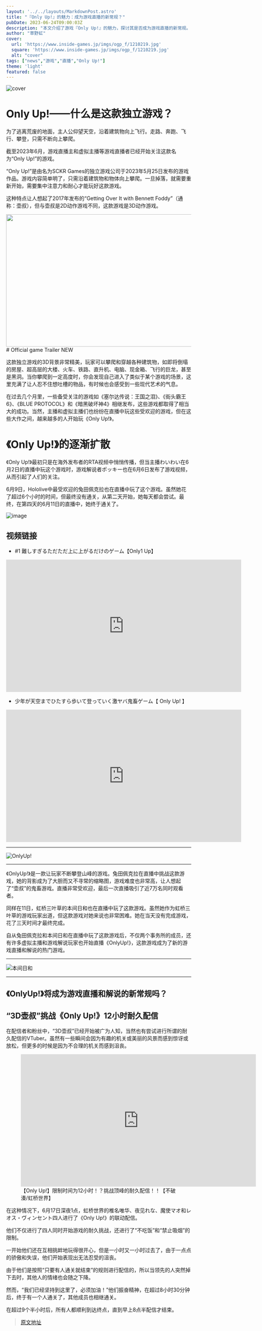 ```yaml
---
layout: '../../layouts/MarkdownPost.astro'
title: "『Only Up!』的魅力：成为游戏直播的新常规？"
pubDate: 2023-06-24T09:00:03Z
description: "本文介绍了游戏『Only Up!』的魅力，探讨其是否成为游戏直播的新常规。"
author: "草野虹"
cover:
  url: 'https://www.inside-games.jp/imgs/ogp_f/1210219.jpg'
  square: 'https://www.inside-games.jp/imgs/ogp_f/1210219.jpg'
  alt: "cover"
tags: ["news","游戏","直播","Only Up!"]
theme: 'light'
featured: false
---
```

![cover](https://www.inside-games.jp/imgs/ogp_f/1210219.jpg)

</figcaption></figure>

# Only Up!——什么是这款独立游戏？

为了逃离荒废的地面，主人公仰望天空，沿着建筑物向上飞行。走路、奔跑、飞行、攀登，只需不断向上攀爬。

截至2023年6月，游戏直播主和虚拟主播等游戏直播者已经开始关注这款名为“Only Up!”的游戏。

“Only Up!”是由名为SCKR Games的独立游戏公司于2023年5月25日发布的游戏作品。游戏内容简单明了，只需沿着建筑物和物体向上攀爬。一旦掉落，就需要重新开始，需要集中注意力和耐心才能玩好这款游戏。

这种特点让人想起了2017年发布的“Getting Over It with Bennett Foddy”（通称：壶叔），但与壶叔是2D动作游戏不同，这款游戏是3D动作游戏。

<img src="https://www.inside-games.jp/imgs/zoom/1210219.jpg" class="inline-article-image" width="640" height="360">
# Official game Trailer NEW

这款独立游戏的3D背景非常精美，玩家可以攀爬和穿越各种建筑物，如即将倒塌的房屋、超高层的大楼、火车、铁路、直升机、电脑、现金箱、飞行的巨龙，甚至是黑洞。当你攀爬到一定高度时，你会发现自己进入了类似于某个游戏的场景，这里充满了让人忍不住想吐槽的物品，有时候也会感受到一些现代艺术的气息。

在过去几个月里，一些备受关注的游戏如《塞尔达传说：王国之泪》、《街头霸王6》、《BLUE PROTOCOL》和《暗黑破坏神4》相继发布，这些游戏都取得了相当大的成功。当然，主播和虚拟主播们也纷纷在直播中玩这些受欢迎的游戏，但在这些大作之间，越来越多的人开始玩《Only Up!》。

# 《Only Up!》的逐渐扩散

《Only Up!》最初只是在海外发布者的RTA视频中悄悄传播，但当主播わいわい在6月2日的直播中玩这个游戏时，游戏解说者ポッキー也在6月6日发布了游戏视频，从而引起了人们的关注。

6月9日，Hololive中最受欢迎的兔田佩克拉也在直播中玩了这个游戏。虽然她花了超过6个小时的时间，但最终没有通关，从第二天开始，她每天都会尝试。最终，在第四天的6月11日的直播中，她终于通关了。

![image](https://www.inside-games.jp/imgs/zoom/1210220.jpg)

## 视频链接

- #1 難しすぎるただただ上に上がるだけのゲーム【Only1 Up】
<iframe src="https://www.youtube.com/embed/7mh9T_6VRRY?rel=0" width="640" height="360" max-width="100%" frameborder="0" allow="accelerometer; autoplay; encrypted-media; gyroscope; picture-in-picture" allowfullscreen=""></iframe>

- 少年が天空までひたすら歩いて登っていく激ヤバ鬼畜ゲーム【 Only Up! 】
<iframe src="https://www.youtube.com/embed/_97VvCQdeMo?rel=0" width="640" height="360" max-width="100%" frameborder="0" allow="accelerometer; autoplay; encrypted-media; gyroscope; picture-in-picture" allowfullscreen=""></iframe>
</p>

---

![OnlyUp!](https://www.inside-games.jp/imgs/zoom/1000/100000/100000000.jpg)

---

<p>《OnlyUp!》是一款让玩家不断攀登山峰的游戏。兔田佩克拉在直播中挑战这款游戏，她的背影成为了大胆而又不寻常的缩略图，游戏难度也非常高，让人想起了“壶叔”的鬼畜游戏。直播非常受欢迎，最后一次直播吸引了近7万名同时观看者。</p>

<p>同样在11日，虹桥三叶草的本间日和也在直播中玩了这款游戏。虽然她作为虹桥三叶草的游戏玩家出道，但这款游戏对她来说也非常困难。她在当天没有完成游戏，花了三天时间才最终完成。</p>

<p>自从兔田佩克拉和本间日和在直播中玩了这款游戏后，不仅两个事务所的成员，还有许多虚拟主播和游戏解说玩家也开始直播《OnlyUp!》，这款游戏成为了新的游戏直播和解说的热门游戏。</p>

---

![本间日和](https://www.inside-games.jp/imgs/zoom/1000/100000/100000001.jpg)

---

<h2><b>《OnlyUp!》将成为游戏直播和解说的新常规吗？</b></h2>
<h2><b>“3D壶叔”挑战《Only Up!》12小时耐久配信</b></h2>

<p>在配信者和粉丝中，“3D壶叔”已经开始被广为人知，当然也有尝试进行所谓的耐久配信的VTuber。虽然有一些瞬间会因为有趣的机关或美丽的风景而感到惊讶或放松，但更多的时候是因为不合理的机关而感到沮丧。</p>

<figure class="ctms-editor-youtube"><iframe src="https://www.youtube.com/embed/Hf5RCsE0BXc?rel=0" width="640" height="360" max-width="100%" frameborder="0" allow="accelerometer; autoplay; encrypted-media; gyroscope; picture-in-picture" allowfullscreen=""></iframe><figcaption>【Only Up!】限制时间为12小时！？挑战顶峰的耐久配信！！【不破湊/虹桥世界】</figcaption></figure>

<p>在这种情况下，6月17日深夜1点，虹桥世界的椎名唯华、夜见れな、魔使マオ和レオス・ヴィンセント四人进行了《Only Up!》的联动配信。</p>

<p>他们不仅进行了四人同时开始游戏的耐久挑战，还进行了“不吃饭”和“禁止吸烟”的限制。</p>

<p>一开始他们还在互相挑衅地玩得很开心，但是一小时又一小时过去了，由于一点点的骄傲和失误，他们开始表现出无法忍受的沮丧。</p>

<p>由于他们是按照“只要有人通关就结束”的规则进行配信的，所以当领先的人突然掉下去时，其他人的情绪也会随之下降。</p>

<p>然而，“我们已经坚持到这里了，必须加油！”他们振奋精神，在超过8小时30分钟后，终于有一个人通关了，其他成员也相继通关。</p>

<p>在超过9个半小时后，所有人都顺利到达终点，直到早上8点半配信才结束。</p>

>[原文地址](https://www.inside-games.jp/article/2023/06/24/146796.html)  